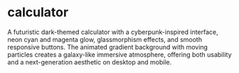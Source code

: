 # calculator
A futuristic dark-themed calculator with a cyberpunk-inspired interface, neon cyan and magenta glow, glassmorphism effects, and smooth responsive buttons. The animated gradient background with moving particles creates a galaxy-like immersive atmosphere, offering both usability and a next-generation aesthetic on desktop and mobile.
